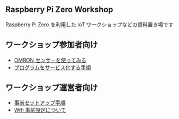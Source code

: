 ## Raspberry Pi Zero Workshop
Raspberry Pi Zero を利用した IoT ワークショップなどの資料置き場です

## ワークショップ参加者向け

* [OMRON センサーを使ってみる](workshop.md)
* [プログラムをサービス化する手順](daemonize.md)

##  ワークショップ運営者向け

* [事前セットアップ手順](setup.md)
* [Wifi 事前設定について](wifi.md)

